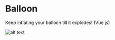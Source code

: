 # Balloon
Keep inflating your balloon till it explodes! 
(Vue.js)

![alt text](https://github.com/mel-chiu/pianoPlay/blob/master/img/Preview.jpg?raw=true)



